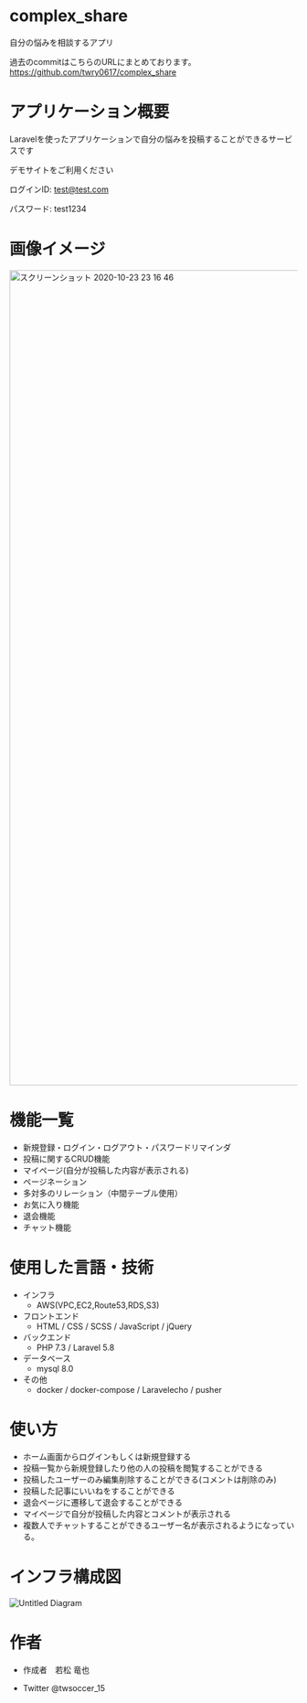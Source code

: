 # complex_share
自分の悩みを相談するアプリ

過去のcommitはこちらのURLにまとめております。
https://github.com/twry0617/complex_share

 
# アプリケーション概要
 
Laravelを使ったアプリケーションで自分の悩みを投稿することができるサービスです  

デモサイトをご利用ください

ログインID: test@test.com

パスワード: test1234

# 画像イメージ
 <img width="1426" alt="スクリーンショット 2020-10-23 23 16 46" src="https://user-images.githubusercontent.com/62969621/97876870-bfafcc00-1d5f-11eb-8d43-126398267ddd.png">


 
# 機能一覧
* 新規登録・ログイン・ログアウト・パスワードリマインダ
* 投稿に関するCRUD機能
* マイページ(自分が投稿した内容が表示される)
* ページネーション
* 多対多のリレーション（中間テーブル使用）
* お気に入り機能
* 退会機能
* チャット機能
 
# 使用した言語・技術
 
* インフラ
  *  AWS(VPC,EC2,Route53,RDS,S3)
* フロントエンド
  *  HTML / CSS / SCSS / JavaScript / jQuery
* バックエンド
  *  PHP 7.3 / Laravel 5.8
* データベース
  *  mysql 8.0
* その他
  *  docker / docker-compose / Laravelecho / pusher
 
# 使い方
 * ホーム画面からログインもしくは新規登録する
 * 投稿一覧から新規登録したり他の人の投稿を閲覧することができる
 * 投稿したユーザーのみ編集削除することができる(コメントは削除のみ)
 * 投稿した記事にいいねをすることができる
 * 退会ページに遷移して退会することができる
 * マイページで自分が投稿した内容とコメントが表示される
 * 複数人でチャットすることができるユーザー名が表示されるようになっている。
 
 
# インフラ構成図
 
![Untitled Diagram](https://user-images.githubusercontent.com/62969621/97927697-d4648200-1da8-11eb-8b9d-8118851939a9.jpg)
 
# 作者
 
* 作成者　若松 竜也

* Twitter @twsoccer_15
